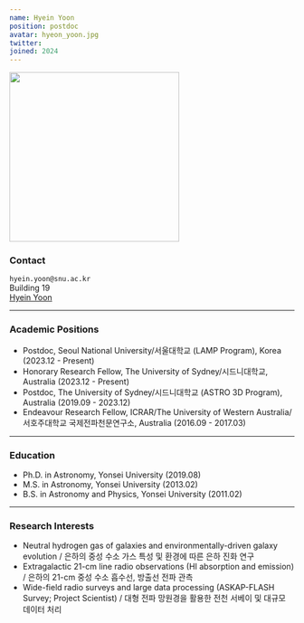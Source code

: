 ```yaml
---
name: Hyein Yoon
position: postdoc
avatar: hyeon_yoon.jpg
twitter:
joined: 2024
---
```


<img width="300" src="{{site.baseurl}}/images/people/{{page.avatar}}" data-action="zoom">

### Contact

<i class="fa fa-envelope-o"></i>  `hyein.yoon@snu.ac.kr`<br>
<i class="fa fa-building"></i> Building 19 <br> 
<i class="fa fa-bar-chart"></i> [Hyein Yoon](https://hyeinyoon.github.io/)

<hr>

### Academic Positions

* Postdoc, Seoul National University/서울대학교 (LAMP Program), Korea (2023.12 - Present)
* Honorary Research Fellow, The University of Sydney/시드니대학교, Australia (2023.12 - Present)
* Postdoc, The University of Sydney/시드니대학교 (ASTRO 3D Program), Australia (2019.09 - 2023.12)
* Endeavour Research Fellow, ICRAR/The University of Western Australia/서호주대학교 국제전파천문연구소, Australia (2016.09 - 2017.03)

<hr> 

### Education

* Ph.D. in Astronomy, Yonsei University (2019.08)
* M.S. in Astronomy, Yonsei University (2013.02)
* B.S. in Astronomy and Physics, Yonsei University (2011.02)

<hr>

### Research Interests

* Neutral hydrogen gas of galaxies and environmentally-driven galaxy evolution / 은하의 중성 수소 가스 특성 및 환경에 따른 은하 진화 연구
* Extragalactic 21-cm line radio observations (HI absorption and emission) / 은하의 21-cm 중성 수소 흡수선, 방출선 전파 관측 
* Wide-field radio surveys and large data processing (ASKAP-FLASH Survey; Project Scientist) / 대형 전파 망원경을 활용한 전천 서베이 및 대규모 데이터 처리
